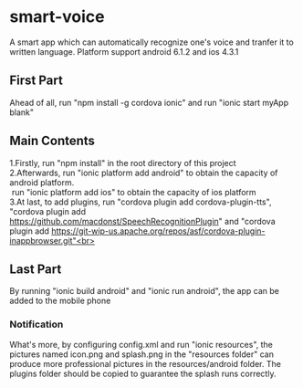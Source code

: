 # smart-voice
A smart app which can automatically recognize one's voice and tranfer it to written language.
Platform support android 6.1.2 and ios 4.3.1

## First Part
Ahead of all, run "npm install -g cordova ionic" and run "ionic start myApp blank"

## Main Contents
1.Firstly, run "npm install" in the root directory of this project<br>
2.Afterwards, run "ionic platform add android" to obtain the capacity of android platform.<br>
&nbsp;run "ionic platform add ios" to obtain the capacity of ios platform<br>
3.At last, to add plugins, run "cordova plugin add cordova-plugin-tts", "cordova plugin add https://github.com/macdonst/SpeechRecognitionPlugin"
  and "cordova plugin add https://git-wip-us.apache.org/repos/asf/cordova-plugin-inappbrowser.git"<br>

## Last Part
By running "ionic build android" and "ionic run android", the app can be added to the mobile phone


### Notification
What's more, by configuring config.xml and run "ionic resources", the pictures named icon.png and splash.png in the "resources folder" can
produce more professional pictures in the resources/android folder.
The plugins folder should be copied to guarantee the splash runs correctly.
